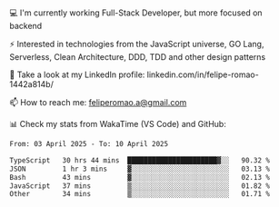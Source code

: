 💻 I'm currently working Full-Stack Developer, but more focused on backend

⚡ Interested in technologies from the JavaScript universe, GO Lang, Serverless, Clean Architecture, DDD, TDD and other design patterns

👥 Take a look at my LinkedIn profile: linkedin.com/in/felipe-romao-1442a814b/

📫 How to reach me: feliperomao.a@gmail.com

📊 Check my stats from WakaTime (VS Code) and GitHub:

<!--START_SECTION:waka-->

```txt
From: 03 April 2025 - To: 10 April 2025

TypeScript   30 hrs 44 mins  ██████████████████████▓░░   90.32 %
JSON         1 hr 3 mins     ▓░░░░░░░░░░░░░░░░░░░░░░░░   03.13 %
Bash         43 mins         ▓░░░░░░░░░░░░░░░░░░░░░░░░   02.13 %
JavaScript   37 mins         ▒░░░░░░░░░░░░░░░░░░░░░░░░   01.82 %
Other        34 mins         ▒░░░░░░░░░░░░░░░░░░░░░░░░   01.71 %
```

<!--END_SECTION:waka-->
